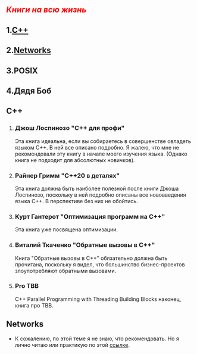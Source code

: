 ## <span style="color:red">*Книги на всю жизнь*</span>

## 1.[C++](#cpp)

## 2.[Networks](#network)

## 3.POSIX

## 4.Дядя Боб

## <a id="cpp">C++</a>

1. ### Джош Лоспинозо "C++ для профи"
   Эта книга идеальна, если вы собираетесь в совершенстве овладеть языком C++. В ней все описано подробно. Я жалею, что
   мне не рекомендовали эту книгу в начале моего изучения языка. (Однако книга не подходит для абсолютных новичков).

2. ### Райнер Гримм "C++20 в деталях"
   Эта книга должна быть наиболее полезной после книги Джоша Лоспинозо, поскольку в ней подробно описаны все
   нововведения языка C++. В перспективе без них не обойтись.

3. ### Курт Гантерот "Оптимизация программ на C++"
   Эта книга уже посвящена оптимизации.

4. ### Виталий Ткаченко "Обратные вызовы в C++"
   Книга "Обратные вызовы в C++" обязательно должна быть прочитана, поскольку я видел, что большинство бизнес-проектов
   злоупотребляют обратными вызовами.

5. ### Pro TBB
   C++ Parallel Programming with Threading Building Blocks наконец, книга про TBB.

## <a id="network">Networks</a>

- К сожалению, по этой теме я не знаю, что рекомендовать.
  Но я лично читаю или практикую по этой [ссылке](https://github.com/clowwindy/Awesome-Networking).